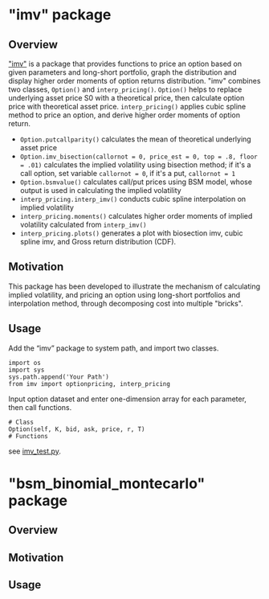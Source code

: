 "imv" package
============
## Overview

["imv"](https://github.com/ywt26/AssetPricing_project/blob/main/imv.py) is a package that provides functions to price an option based on given parameters and long-short portfolio, graph the distribution and display higher order moments of option returns distribution. "imv" combines two classes, `Option()` and `interp_pricing()`. `Option()` helps to replace underlying asset price S0 with a theoretical price, then calculate option price with theoretical asset price. `interp_pricing()` applies cubic spline method to price an option, and derive higher order moments of option return.

* `Option.putcallparity()` calculates the mean of theoretical underlying asset price
* `Option.imv_bisection(callornot = 0, price_est = 0, top = .8, floor = .01)` calculates the implied volatility using bisection method; if it's a call option, set variable `callornot = 0`, if it's a put, `callornot = 1`
* `Option.bsmvalue()` calculates call/put prices using BSM model, whose output is used in calculating the implied volatility  
* `interp_pricing.interp_imv()` conducts cubic spline interpolation on implied volatility  
* `interp_pricing.moments()` calculates higher order moments of implied volatility calculated from `interp_imv()`
* `interp_pricing.plots()` generates a plot with biosection imv, cubic spline imv, and Gross return distribution (CDF).

## Motivation

This package has been developed to illustrate the mechanism of calculating implied volatility, and pricing an option using long-short portfolios and interpolation method, through decomposing cost into multiple "bricks".

## Usage
Add the “imv” package to system path, and import two classes.
```
import os
import sys
sys.path.append('Your Path')
from imv import optionpricing, interp_pricing
```
Input option dataset and enter one-dimension array for each parameter, then call functions.
```
# Class
Option(self, K, bid, ask, price, r, T)
# Functions

```
see [imv_test.py](https://github.com/ywt26/AssetPricing_project/blob/main/imv_test.py).

 "bsm_binomial_montecarlo" package
============
## Overview

## Motivation

## Usage
